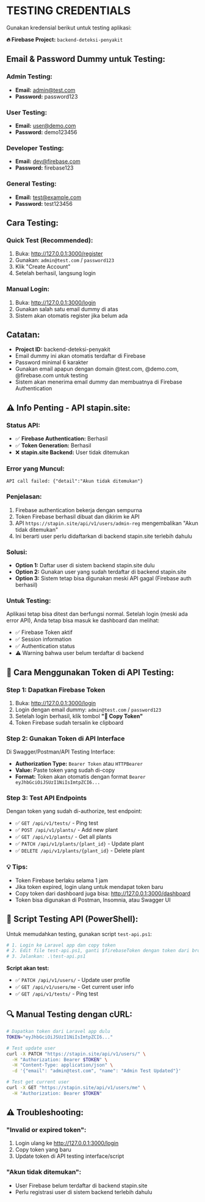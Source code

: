 # TESTING CREDENTIALS

Gunakan kredensial berikut untuk testing aplikasi:

**🔥 Firebase Project:** `backend-deteksi-penyakit`

## Email & Password Dummy untuk Testing:

### Admin Testing:
- **Email:** admin@test.com
- **Password:** password123

### User Testing:
- **Email:** user@demo.com
- **Password:** demo123456

### Developer Testing:
- **Email:** dev@firebase.com
- **Password:** firebase123

### General Testing:
- **Email:** test@example.com
- **Password:** test123456

## Cara Testing:

### Quick Test (Recommended):
1. Buka: http://127.0.0.1:3000/register
2. Gunakan: `admin@test.com` / `password123`
3. Klik "Create Account"
4. Setelah berhasil, langsung login

### Manual Login:
1. Buka: http://127.0.0.1:3000/login
2. Gunakan salah satu email dummy di atas
3. Sistem akan otomatis register jika belum ada

## Catatan:
- **Project ID:** backend-deteksi-penyakit
- Email dummy ini akan otomatis terdaftar di Firebase
- Password minimal 6 karakter
- Gunakan email apapun dengan domain @test.com, @demo.com, @firebase.com untuk testing
- Sistem akan menerima email dummy dan membuatnya di Firebase Authentication

## ⚠️ Info Penting - API stapin.site:

### **Status API:**
- ✅ **Firebase Authentication:** Berhasil
- ✅ **Token Generation:** Berhasil
- ❌ **stapin.site Backend:** User tidak ditemukan

### **Error yang Muncul:**
```
API call failed: {"detail":"Akun tidak ditemukan"}
```

### **Penjelasan:**
1. Firebase authentication bekerja dengan sempurna
2. Token Firebase berhasil dibuat dan dikirim ke API
3. API `https://stapin.site/api/v1/users/admin-reg` mengembalikan "Akun tidak ditemukan"
4. Ini berarti user perlu didaftarkan di backend stapin.site terlebih dahulu

### **Solusi:**
- **Option 1:** Daftar user di sistem backend stapin.site dulu
- **Option 2:** Gunakan user yang sudah terdaftar di backend stapin.site
- **Option 3:** Sistem tetap bisa digunakan meski API gagal (Firebase auth berhasil)

### **Untuk Testing:**
Aplikasi tetap bisa ditest dan berfungsi normal. Setelah login (meski ada error API), Anda tetap bisa masuk ke dashboard dan melihat:
- ✅ Firebase Token aktif
- ✅ Session information
- ✅ Authentication status
- ⚠️ Warning bahwa user belum terdaftar di backend

## 🚀 **Cara Menggunakan Token di API Testing:**

### **Step 1: Dapatkan Firebase Token**
1. Buka: http://127.0.0.1:3000/login
2. Login dengan email dummy: `admin@test.com` / `password123`
3. Setelah login berhasil, klik tombol **"🔗 Copy Token"**
4. Token Firebase sudah tersalin ke clipboard

### **Step 2: Gunakan Token di API Interface**
Di Swagger/Postman/API Testing Interface:
- **Authorization Type:** `Bearer Token` atau `HTTPBearer`
- **Value:** Paste token yang sudah di-copy
- **Format:** Token akan otomatis dengan format `Bearer eyJhbGciOiJSUzI1NiIsImtpZCI6...`

### **Step 3: Test API Endpoints**
Dengan token yang sudah di-authorize, test endpoint:
- ✅ `GET /api/v1/tests/` - Ping test
- ✅ `POST /api/v1/plants/` - Add new plant
- ✅ `GET /api/v1/plants/` - Get all plants
- ✅ `PATCH /api/v1/plants/{plant_id}` - Update plant
- ✅ `DELETE /api/v1/plants/{plant_id}` - Delete plant

### **💡 Tips:**
- Token Firebase berlaku selama 1 jam
- Jika token expired, login ulang untuk mendapat token baru
- Copy token dari dashboard juga bisa: http://127.0.0.1:3000/dashboard
- Token bisa digunakan di Postman, Insomnia, atau Swagger UI

## 🧪 **Script Testing API (PowerShell):**

Untuk memudahkan testing, gunakan script `test-api.ps1`:

```powershell
# 1. Login ke Laravel app dan copy token
# 2. Edit file test-api.ps1, ganti $firebaseToken dengan token dari browser
# 3. Jalankan: .\test-api.ps1
```

**Script akan test:**
- ✅ `PATCH /api/v1/users/` - Update user profile
- ✅ `GET /api/v1/users/me` - Get current user info  
- ✅ `GET /api/v1/tests/` - Ping test

## 🔍 **Manual Testing dengan cURL:**

```bash
# Dapatkan token dari Laravel app dulu
TOKEN="eyJhbGciOiJSUzI1NiIsImtpZCI6..."

# Test update user
curl -X PATCH "https://stapin.site/api/v1/users/" \
  -H "Authorization: Bearer $TOKEN" \
  -H "Content-Type: application/json" \
  -d '{"email": "admin@test.com", "name": "Admin Test Updated"}'

# Test get current user  
curl -X GET "https://stapin.site/api/v1/users/me" \
  -H "Authorization: Bearer $TOKEN"
```

## ⚠️ **Troubleshooting:**

### **"Invalid or expired token":**
1. Login ulang ke http://127.0.0.1:3000/login
2. Copy token yang baru
3. Update token di API testing interface/script

### **"Akun tidak ditemukan":**
- User Firebase belum terdaftar di backend stapin.site
- Perlu registrasi user di sistem backend terlebih dahulu
